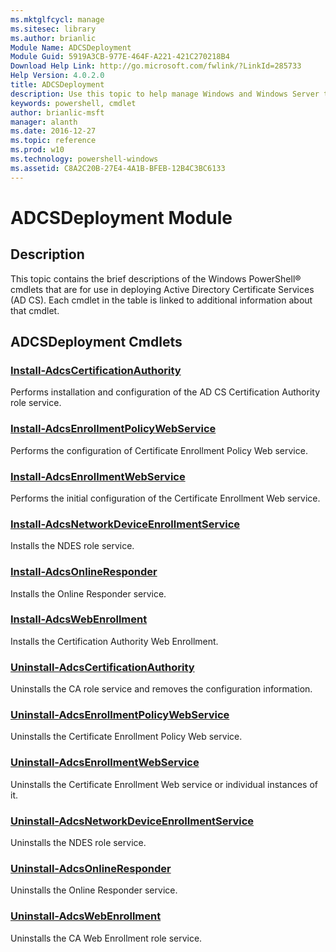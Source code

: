 ```yaml
---
ms.mktglfcycl: manage
ms.sitesec: library
ms.author: brianlic
Module Name: ADCSDeployment
Module Guid: 5919A3CB-977E-464F-A221-421C270218B4
Download Help Link: http://go.microsoft.com/fwlink/?LinkId=285733
Help Version: 4.0.2.0
title: ADCSDeployment
description: Use this topic to help manage Windows and Windows Server technologies with Windows PowerShell.
keywords: powershell, cmdlet
author: brianlic-msft
manager: alanth
ms.date: 2016-12-27
ms.topic: reference
ms.prod: w10
ms.technology: powershell-windows
ms.assetid: C8A2C20B-27E4-4A1B-BFEB-12B4C3BC6133
---
```


# ADCSDeployment Module
## Description
This topic contains the brief descriptions of the Windows PowerShell® cmdlets that are for use in deploying Active Directory Certificate Services (AD CS). Each cmdlet in the table is linked to additional information about that cmdlet.

## ADCSDeployment Cmdlets
### [Install-AdcsCertificationAuthority](./Install-AdcsCertificationAuthority.md)
Performs installation and configuration of the AD CS Certification Authority role service.

### [Install-AdcsEnrollmentPolicyWebService](./Install-AdcsEnrollmentPolicyWebService.md)
Performs the configuration of Certificate Enrollment Policy Web service.

### [Install-AdcsEnrollmentWebService](./Install-AdcsEnrollmentWebService.md)
Performs the initial configuration of the Certificate Enrollment Web service.

### [Install-AdcsNetworkDeviceEnrollmentService](./Install-AdcsNetworkDeviceEnrollmentService.md)
Installs the NDES role service.

### [Install-AdcsOnlineResponder](./Install-AdcsOnlineResponder.md)
Installs the Online Responder service.

### [Install-AdcsWebEnrollment](./Install-AdcsWebEnrollment.md)
Installs the Certification Authority Web Enrollment.

### [Uninstall-AdcsCertificationAuthority](./Uninstall-AdcsCertificationAuthority.md)
Uninstalls the CA role service and removes the configuration information.

### [Uninstall-AdcsEnrollmentPolicyWebService](./Uninstall-AdcsEnrollmentPolicyWebService.md)
Uninstalls the Certificate Enrollment Policy Web service.

### [Uninstall-AdcsEnrollmentWebService](./Uninstall-AdcsEnrollmentWebService.md)
Uninstalls the Certificate Enrollment Web service or individual instances of it.

### [Uninstall-AdcsNetworkDeviceEnrollmentService](./Uninstall-AdcsNetworkDeviceEnrollmentService.md)
Uninstalls the NDES role service.

### [Uninstall-AdcsOnlineResponder](./Uninstall-AdcsOnlineResponder.md)
Uninstalls the Online Responder service.

### [Uninstall-AdcsWebEnrollment](./Uninstall-AdcsWebEnrollment.md)
Uninstalls the CA Web Enrollment role service.

